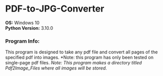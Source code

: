 # PDF-to-JPG-Converter
**OS:** Windows 10 <br>
**Python Version:** 3.10.0
### Program Info:
This program is designed to take any pdf file and convert all pages of the specified pdf into images. *Note: this program has only been tested on single-page pdf files.
*Note: This program makes a directory titled Pdf2Image_Files where all images will be stored.*
